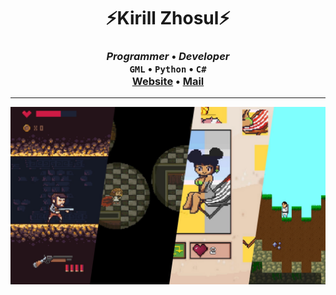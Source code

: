 <h1 align="center">⚡Kirill Zhosul⚡</h3>
<h3 align="center">
  <b><i>Programmer</i> • <i>Developer</i></b><br> 
  <code>GML</code> • <code>Python</code> • <code>C#</code><br>
  <a href="https://kirillzhosul.github.io">Website</a> •
  <a href="mailto: kirill_zhosul@vk.com">Mail</a>
</h3>
<hr>
<img src="img/banner.jpg">
